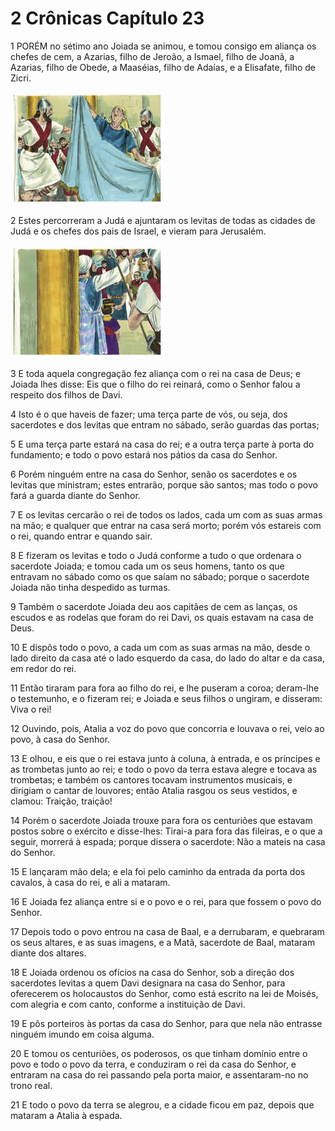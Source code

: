 # 2 Crônicas Capítulo 23

1	PORÉM no sétimo ano Joiada se animou, e tomou consigo em aliança os chefes de cem, a Azarias, filho de Jeroão, a Ismael, filho de Joanã, a Azarias, filho de Obede, a Maaséias, filho de Adaías, e a Elisafate, filho de Zicri.

![](.img/14_2Ch_23_01_RG.jpg)

2	Estes percorreram a Judá e ajuntaram os levitas de todas as cidades de Judá e os chefes dos pais de Israel, e vieram para Jerusalém.

![](.img/14_2Ch_23_02_RG.jpg)

3	E toda aquela congregação fez aliança com o rei na casa de Deus; e Joiada lhes disse: Eis que o filho do rei reinará, como o Senhor falou a respeito dos filhos de Davi.

4	Isto é o que haveis de fazer; uma terça parte de vós, ou seja, dos sacerdotes e dos levitas que entram no sábado, serão guardas das portas;

5	E uma terça parte estará na casa do rei; e a outra terça parte à porta do fundamento; e todo o povo estará nos pátios da casa do Senhor.

6	Porém ninguém entre na casa do Senhor, senão os sacerdotes e os levitas que ministram; estes entrarão, porque são santos; mas todo o povo fará a guarda diante do Senhor.

7	E os levitas cercarão o rei de todos os lados, cada um com as suas armas na mão; e qualquer que entrar na casa será morto; porém vós estareis com o rei, quando entrar e quando sair.

8	E fizeram os levitas e todo o Judá conforme a tudo o que ordenara o sacerdote Joiada; e tomou cada um os seus homens, tanto os que entravam no sábado como os que saíam no sábado; porque o sacerdote Joiada não tinha despedido as turmas.

9	Também o sacerdote Joiada deu aos capitães de cem as lanças, os escudos e as rodelas que foram do rei Davi, os quais estavam na casa de Deus.

10	E dispôs todo o povo, a cada um com as suas armas na mão, desde o lado direito da casa até o lado esquerdo da casa, do lado do altar e da casa, em redor do rei.

11	Então tiraram para fora ao filho do rei, e lhe puseram a coroa; deram-lhe o testemunho, e o fizeram rei; e Joiada e seus filhos o ungiram, e disseram: Viva o rei!

12	Ouvindo, pois, Atalia a voz do povo que concorria e louvava o rei, veio ao povo, à casa do Senhor.

13	E olhou, e eis que o rei estava junto à coluna, à entrada, e os príncipes e as trombetas junto ao rei; e todo o povo da terra estava alegre e tocava as trombetas; e também os cantores tocavam instrumentos musicais, e dirigiam o cantar de louvores; então Atalia rasgou os seus vestidos, e clamou: Traição, traição!

14	Porém o sacerdote Joiada trouxe para fora os centuriões que estavam postos sobre o exército e disse-lhes: Tirai-a para fora das fileiras, e o que a seguir, morrerá à espada; porque dissera o sacerdote: Não a mateis na casa do Senhor.

15	E lançaram mão dela; e ela foi pelo caminho da entrada da porta dos cavalos, à casa do rei, e ali a mataram.

16	E Joiada fez aliança entre si e o povo e o rei, para que fossem o povo do Senhor.

17	Depois todo o povo entrou na casa de Baal, e a derrubaram, e quebraram os seus altares, e as suas imagens, e a Matã, sacerdote de Baal, mataram diante dos altares.

18	E Joiada ordenou os ofícios na casa do Senhor, sob a direção dos sacerdotes levitas a quem Davi designara na casa do Senhor, para oferecerem os holocaustos do Senhor, como está escrito na lei de Moisés, com alegria e com canto, conforme a instituição de Davi.

19	E pôs porteiros às portas da casa do Senhor, para que nela não entrasse ninguém imundo em coisa alguma.

20	E tomou os centuriões, os poderosos, os que tinham domínio entre o povo e todo o povo da terra, e conduziram o rei da casa do Senhor, e entraram na casa do rei passando pela porta maior, e assentaram-no no trono real.

21	E todo o povo da terra se alegrou, e a cidade ficou em paz, depois que mataram a Atalia à espada.

